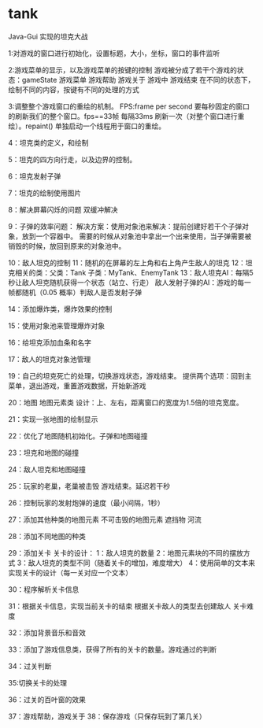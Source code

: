 # tank
Java-Gui 实现的坦克大战

1:对游戏的窗口进行初始化，设置标题，大小，坐标，窗口的事件监听

2:游戏菜单的显示，以及游戏菜单的按键的控制
游戏被分成了若干个游戏的状态：gameState
游戏菜单
游戏帮助
游戏关于
游戏中
游戏结束
在不同的状态下，绘制不同的内容，按键有不同的处理的方式

3:调整整个游戏窗口的重绘的机制。
FPS:frame per second
要每秒固定的窗口的刷新我们的整个窗口。fps==33帧
每隔33ms 刷新一次（对整个窗口进行重绘）。repaint()
单独启动一个线程用于窗口的重绘。

4：坦克类的定义，和绘制

5：坦克的四方向行走，以及边界的控制。

6：坦克发射子弹

7：坦克的绘制使用图片

8：解决屏幕闪烁的问题 双缓冲解决

9：子弹的效率问题：
解决方案：使用对象池来解决：提前创建好若干个子弹对象，放到一个容器中。
需要的时候从对象池中拿出一个出来使用，当子弹需要被销毁的时候，放回到原来的对象池中。

10：敌人坦克的控制
11：随机的在屏幕的左上角和右上角产生敌人的坦克
12：坦克相关的类：父类：Tank 子类：MyTank、EnemyTank
13：敌人坦克AI：每隔5秒让敌人坦克随机获得一个状态（站立、行走）
敌人发射子弹的AI：游戏的每一帧都随机（0.05 概率）判敌人是否发射子弹

14：添加爆炸类，爆炸效果的控制

15：使用对象池来管理爆炸对象

16：给坦克添加血条和名字

17：敌人的坦克对象池管理

19：自己的坦克死亡的处理，切换游戏状态，游戏结束。
提供两个选项：回到主菜单，退出游戏，重置游戏数据，开始新游戏

20：地图 地图元素类
设计：上、左右，距离窗口的宽度为1.5倍的坦克宽度。

21：实现一张地图的绘制显示

22：优化了地图随机初始化。子弹和地图碰撞

23：坦克和地图的碰撞

24：敌人坦克和地图碰撞

25：玩家的老巢，老巢被击毁 游戏结束。延迟若干秒

26：控制玩家的发射炮弹的速度（最小间隔，1秒）

27：添加其他种类的地图元素
不可击毁的地图元素
遮挡物
河流

28：添加不同地图的种类

29：添加关卡
关卡的设计：
1：敌人坦克的数量
2：地图元素块的不同的摆放方式
3：敌人坦克的类型不同（随着关卡的增加，难度增大）
4：使用简单的文本来实现关卡的设计（每一关对应一个文本）

30：程序解析关卡信息

31：根据关卡信息，实现当前关卡的结束
根据关卡敌人的类型去创建敌人
关卡难度

32：添加背景音乐和音效

33：添加了游戏信息类，获得了所有的关卡的数量。游戏通过的判断

34：过关判断

35:切换关卡的处理

36：过关的百叶窗的效果

37：游戏帮助，游戏关于
38：保存游戏（只保存玩到了第几关）
